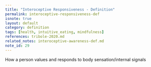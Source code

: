 ```yaml
---
title: "Interoceptive Responsiveness - Definition"
permalink: interoceptive-responsiveness-def
isnote: true
layout: default
category: definition
tags: [health, intuitive_eating, mindfulness]
references: tribole-2020.md
related_notes: interoceptive-awareness-def.md
note_id: 29
---
```


How a person values and responds to body sensation/internal signals
